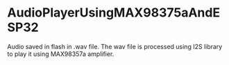 # AudioPlayerUsingMAX98375aAndESP32
Audio saved in flash in .wav file. The wav file is processed using I2S library to play it using MAX98357a amplifier.
